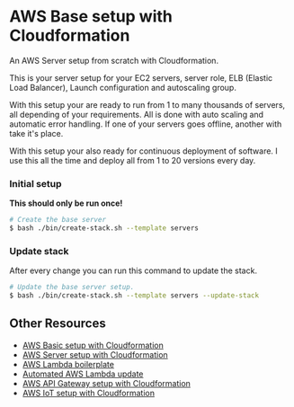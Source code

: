 # AWS Base setup with Cloudformation

An AWS Server setup from scratch with Cloudformation.

This is your server setup for your EC2 servers, server role, ELB (Elastic Load Balancer), Launch configuration and autoscaling group.

With this setup your are ready to run from 1 to many thousands of servers, all depending of your requirements. All is done with auto scaling and automatic error handling. If one of your servers goes offline, another with take it's place.

With this setup your also ready for continuous deployment of software. I use this all the time and deploy all from 1 to 20 versions every day.

### Initial setup

__This should only be run once!__

```bash
# Create the base server
$ bash ./bin/create-stack.sh --template servers
```


### Update stack

After every change you can run this command to update the stack.

```bash
# Update the base server setup.
$ bash ./bin/create-stack.sh --template servers --update-stack
```



## Other Resources

* [AWS Basic setup with Cloudformation](https://github.com/5orenso/aws-cloudformation-base)
* [AWS Server setup with Cloudformation](https://github.com/5orenso/aws-cloudformation-servers)
* [AWS Lambda boilerplate](https://github.com/5orenso/aws-lambda-boilerplate)
* [Automated AWS Lambda update](https://github.com/5orenso/aws-lambda-autodeploy-lambda)
* [AWS API Gateway setup with Cloudformation](https://github.com/5orenso/aws-cloudformation-api-gateway)
* [AWS IoT setup with Cloudformation](https://github.com/5orenso/aws-cloudformation-iot)
